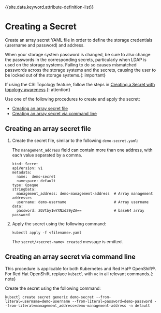 
{{site.data.keyword.attribute-definition-list}}

# Creating a Secret

Create an array secret YAML file in order to define the storage credentials (username and password) and address.

When your storage system password is changed, be sure to also change the passwords in the corresponding secrets, particularly when LDAP is used on the storage systems. Failing to do so causes mismatched passwords across the storage systems and the secrets, causing the user to be locked out of the storage systems.{: important}

If using the CSI Topology feature, follow the steps in [Creating a Secret with topology awareness](creating_secret_topology_aware.md).{: attention}

Use one of the following procedures to create and apply the secret:
  - [Creating an array secret file](#creating-an-array-secret-file)
  - [Creating an array secret via command line](#creating-an-array-secret-via-command-line)

## Creating an array secret file
1. Create the secret file, similar to the following `demo-secret.yaml`:

    The `management_address` field can contain more than one address, with each value separated by a comma.

    ```
    kind: Secret
    apiVersion: v1
    metadata:
      name:  demo-secret
      namespace: default
    type: Opaque
    stringData:
      management_address: demo-management-address  # Array management addresses
      username: demo-username                      # Array username
    data:
      password: ZGVtby1wYXNzd29yZA==               # base64 array password
     ```
       
2. Apply the secret using the following command:

      ```
      kubectl apply -f <filename>.yaml
      ```

    The `secret/<secret-name> created` message is emitted.


## Creating an array secret via command line

This procedure is applicable for both Kubernetes and Red Hat® OpenShift®. For Red Hat OpenShift, replace `kubectl` with `oc` in all relevant commands.{: note}

Create the secret using the following command:

```
kubectl create secret generic demo-secret --from-literal=username=demo-username --from-literal=password=demo-password --from-literal=management_address=demo-management-address -n default
```
